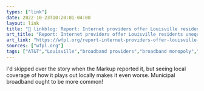 ```yaml
---
types: ["link"]
date: 2022-10-23T10:20:01-04:00
layout: link
title: "🔗 linkblog: Report: Internet providers offer Louisville residents unequal speeds for similar prices – 89.3 WFPL News Louisville'"
art_title: "Report: Internet providers offer Louisville residents unequal speeds for similar prices – 89.3 WFPL News Louisville"
art_link: "https://wfpl.org/report-internet-providers-offer-louisville-residents-unequal-speeds-for-similar-prices/"
sources: ["wfpl.org"]
tags: ["AT&T","Louisville","broadband providers","broadband monopoly","Kentucky","internet speed","digital divide"]
---
```

I'd skipped over the story when the Markup reported it, but seeing local coverage of how it plays out locally makes it even worse. Municipal broadband ought to be more common!
 
